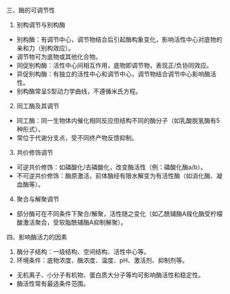 三、酶的可调节性

1. 别构调节与别构酶
- 别构酶：有调节中心，调节物结合后引起酶构象变化，影响活性中心对底物的亲和力（别构效应）。
- 调节物可为底物或其他化合物。
- 同促别构酶：活性中心间相互作用，底物即调节物，表现正/负协同效应。
- 异促别构酶：有独立的活性中心和调节中心，调节物结合调节中心影响酶活性。
- 别构酶常呈S型动力学曲线，不遵循米氏方程。

2. 同工酶及其调节
- 同工酶：同一生物体内催化相同反应但结构不同的酶分子（如乳酸脱氢酶有5种形式）。
- 常位于代谢分支点，受不同终产物反馈抑制。

3. 共价修饰调节
- 可逆共价修饰：如磷酸化/去磷酸化，改变酶活性（例：磷酸化酶a/b）。
- 不可逆共价修饰：酶原激活，前体酶经有限水解变为有活性酶（如消化酶、凝血酶等）。

4. 聚合与解聚调节
- 部分酶可在不同条件下聚合/解聚，活性随之变化（如乙酰辅酶A羧化酶受柠檬酸激活聚合，受软脂酰辅酶A抑制解聚）。

四、影响酶活力的因素

1. 酶分子结构：一级结构、空间结构、活性中心等。
2. 环境条件：底物浓度、酶浓度、温度、pH、激活剂、抑制剂等。
- 无机离子、小分子有机物、蛋白质大分子等均可影响酶活性和稳定性。
- 酶活性常有最适条件范围。